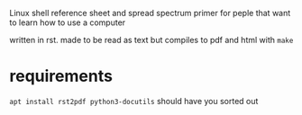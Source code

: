 Linux shell reference sheet and spread spectrum primer for peple that want to learn how to use a computer

written in rst. made to be read as text but compiles to pdf and html with ``make`` 


requirements
===========

``apt install rst2pdf python3-docutils`` should have you sorted out

